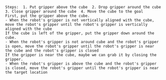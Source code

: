 
    Steps:  1. Put gripper above the cube  2. Drop gripper around the cube  3. Close gripper around the cube  4. Move the cube to the goal
    First, put the gripper above the cube.
    - When the robot's gripper is not vertically aligned with the cube, move the robot's gripper until the robot's gripper is vertically aligned with the cube
    If the cube is left of the gripper, put the gripper down around the cube.
    - When the robot's gripper is not around cube and the robot's gripper is open, move the robot's gripper until the robot's gripper is near the cube and the robot's gripper is closed
    If the gripper is near the cube, maybe we can grab it by closing the gripper.
    - When the robot's gripper is above the cube and the robot's gripper is closed, move the robot's gripper until the robot's gripper is near the target location